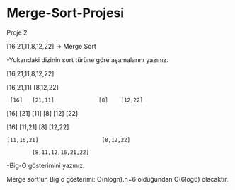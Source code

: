 # Merge-Sort-Projesi

Proje 2

[16,21,11,8,12,22] -> Merge Sort

-Yukarıdaki dizinin sort türüne göre aşamalarını yazınız.

  [16,21,11,8,12,22] 
  
   [16,21,11]                               [8,12,22] 
   
     [16]   [21,11]              [8]    [12,22]

  [16]  [21]  [11]           [8]    [12]   [22]

  [16]   [11,21]              [8]    [12,22]

    [11,16,21]                    [8,12,22]

            [8,11,12,16,21,22]  

-Big-O gösterimini yazınız.

Merge sort'un Big o gösterimi: O(nlogn).n=6 olduğundan O(6log6) olacaktır.
